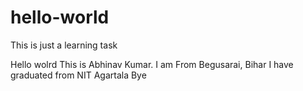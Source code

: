# hello-world
This is just a learning task

Hello wolrd 
This is Abhinav Kumar.
I am From Begusarai, Bihar
I have graduated from NIT Agartala
Bye
